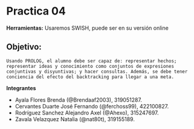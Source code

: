 # Practica 04

**Herramientas:**
Usaremos SWISH, puede ser en su versión online

## Objetivo:
	Usando PROLOG, el alumno debe ser capaz de: representar hechos; representar ideas y conocimiento como conjuntos de expresiones conjuntivas y disyuntivas; y hacer consultas. Además, se debe tener conciencia del efecto del backtracking para llegar a una meta.


**Integrantes**

- Ayala Flores Brenda (@Brendaaf2003), 319051287.
- Cervantes Duarte José Fernando (@ferchoss99), 422100827.
- Rodríguez Sanchez Alejandro Axel (@Ahexo), 315247697.
- Zavala Velazquez Natalia (@nat80t), 319155189.